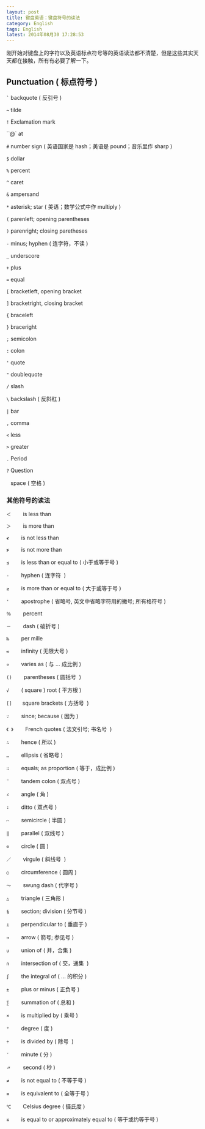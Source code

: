 ```yaml
---
layout: post
title: 键盘英语：键盘符号的读法
category: English
tags: English
latest: 2014年08月30 17:28:53
---
```


刚开始对键盘上的字符以及英语标点符号等的英语读法都不清楚，但是这些其实天天都在接触，所有有必要了解一下。

Punctuation ( 标点符号 )
-

<code>`</code> backquote ( 反引号 )

`~` tilde

`!` Exclamation mark

``@` at

`#` number sign ( 英语国家是 hash；美语是 pound；音乐里作 sharp )

`$` dollar

`%` percent

`^` caret

`&` ampersand

`*` asterisk; star ( 美语；数学公式中作 multiply )

`(` parenleft; opening parentheses

`)` parenright; closing paretheses

`-` minus; hyphen ( 连字符，不读 )

`_` underscore

`+` plus

`=` equal

`[` bracketleft, opening bracket

`]` bracketright, closing bracket

`{` braceleft

`}` braceright

`;` semicolon

`:` colon

`'` quote

`"` doublequote

`/` slash

`\` backslash ( 反斜杠 )

`|` bar

`,` comma

`<` less

`>` greater

`.` Period

`?` Question

` ` space ( 空格 )

### 其他符号的读法


`＜`        is less than

`＞`        is more than

`≮`        is not less than 

`≯`        is not more than

`≤`        is less than or equal to ( 小于或等于号 )

`-`        hyphen ( 连字符  )

`≥`        is more than or equal to ( 大于或等于号 )

`'`        apostrophe ( 省略号, 英文中省略字符用的撇号; 所有格符号 )

`％`        percent

`－`        dash ( 破折号 )

`‰`        per mille

`∞`        infinity ( 无限大号 )

`∝`        varies as ( 与 … 成比例 )

`()`        parentheses ( 圆括号  )

`√`        ( square ) root ( 平方根 )

`[]`       square brackets ( 方括号  )

`∵`        since; because ( 因为 )

`《 》`        French quotes ( 法文引号; 书名号  )

`∴`        hence ( 所以 )

`…`        ellipsis ( 省略号 )

`∷`        equals; as proportion ( 等于，成比例 )

`¨`        tandem colon ( 双点号 )

`∠`        angle ( 角 )

`∶`        ditto ( 双点号 )

`⌒`        semicircle ( 半圆 )

`‖`        parallel ( 双线号 )

`⊙`        circle ( 圆 )

`／`        virgule ( 斜线号  )

`○`        circumference ( 圆周 )

`～`        swung dash ( 代字号 )

`△`        triangle ( 三角形 )

`§`        section; division ( 分节号 )

`⊥`        perpendicular to ( 垂直于 )

`→`        arrow ( 箭号; 参见号 )

`∪`        union of ( 并，合集 )

`∩`        intersection of ( 交，通集  )

`∫`        the integral of (  … 的积分 )

`±`        plus or minus ( 正负号 )

`∑`        summation of ( 总和 )

`×`        is multiplied by ( 乘号 )

`°`        degree ( 度 )

`÷`        is divided by ( 除号  )

`′`        minute ( 分 )

`〃`        second ( 秒 )

`≠`        is not equal to ( 不等于号 ) 

`≡`        is equivalent to ( 全等于号 )

`℃`        Celsius degree ( 摄氏度 )

`≌`        is equal to or approximately equal to ( 等于或约等于号 )
